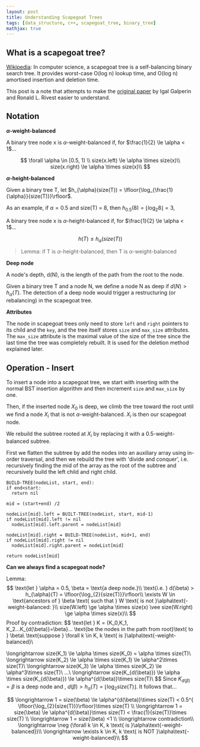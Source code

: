 ```yaml
---
layout: post
title: Understanding Scapegoat Trees
tags: [data_structure, c++, scapegoat_tree, binary_tree]
mathjax: true
---
```


## What is a scapegoat tree?


[Wikipedia](https://en.wikipedia.org/wiki/Scapegoat_tree): In computer science, a scapegoat tree is a self-balancing binary search tree. It provides worst-case O(log n) lookup time, and O(log n) amortised insertion and deletion time.

This post is a note that attempts to make the [original paper](http://people.csail.mit.edu/rivest/pubs/GR93.pdf) by Igal Galperin and Ronald L. Rivest easier to understand.


## Notation

<strong>$\alpha$-weight-balanced</strong>

A binary tree node x is $\alpha$-weight-balanced if, for $\frac{1}{2} \le \alpha < 1$...

$$
\forall \alpha \in [0.5, 1) \\
size(x.left) \le \alpha \times size(x)\\
size(x.right) \le \alpha \times size(x)\\
$$

<strong>$\alpha$-height-balanced</strong>

Given a binary tree T, let $h_{\alpha}(size(T)) = \lfloor{\log_{\frac{1}{\alpha}}{size(T)}}\rfloor$.

As an example, if $\alpha = 0.5$ and size(T) = 8, then $h_{0.5}(8) = \lfloor{\log_{2}{8}}\rfloor = 3$,

A binary tree node x is $\alpha$-height-balanced if, for $\frac{1}{2} \le \alpha < 1$...

$$
h(T) \le h_{\alpha}(size(T))
$$

>Lemma: if T is $\alpha$-height-balanced, then T is $\alpha$-weight-balanced

<strong>Deep node</strong>

A node's depth, d(N), is the length of the path from the root to the node.

Given a binary tree T and a node N, we define a node N as deep if $d(N) > h_{\alpha}(T)$. The detection of a deep node would trigger a restructuring (or rebalancing) in the scapegoat tree.


<strong>Attributes</strong>

The node in scapegoat trees only need to store ```left``` and ```right``` pointers to its child and the ```key```, and the tree itself stores ```size``` and ```max_size``` attributes. The ```max_size``` attribute is the maximal value of the size of the tree since the last time the tree was completely rebuilt. It is used for the deletion method explained later.

## Operation - Insert

To insert a node into a scapegoat tree, we start with inserting with the normal BST insertion algorithm and then increment ```size``` and ```max_size``` by one.

Then, if the inserted node $X_{0}$ is deep, we climb the tree toward the root until we find a node $X_{i}$ that is not $\alpha$-weight-balanced. $X_{i}$ is then our scapegoat node.

We rebuild the subtree rooted at $X_{i}$ by replacing it with a 0.5-weight-balanced subtree.

First we flatten the subtree by add the nodes into an auxiliary array using in-order traversal, and then we rebuild the tree with 'divide and conquer', i.e. recursively finding the mid of the array as the root of the subtree and recursively build the left child and right child.

```
BUILD-TREE(nodeList, start, end):
if end<start:
  return nil

mid = (start+end) /2

nodeList[mid].left = BUILT-TREE(nodeList, start, mid-1)
if nodeList[mid].left != nil
  nodeList[mid].left.parent = nodeList[mid]

nodeList[mid].right = BUILD-TREE(nodeList, mid+1, end)
if nodeList[mid].right != nil
  nodeList[mid].right.parent = nodeList[mid]

return nodeList[mid]

```

<strong>Can we always find a scapegoat node?</strong>

Lemma:
$$
\text{let }  \alpha = 0.5, \beta = \text{a deep node.}\\
\text{i.e. } d(\beta)  >  h_{\alpha}(T) = \lfloor{\log_{2}{size(T)}}\rfloor\\
\exists W \in \text{ancestors of } \beta \text{ such that } W \text{ is not
 }\alpha\text{-weight-balanced: }\\
size(W.left) \ge \alpha \times size(x) \vee
size(W.right) \ge \alpha \times size(x)\\
$$
Proof by contradiction:
$$
\text{let } K = \{K_0,K_1, K_2...K_{d(\beta)}=\beta\}... \text{be the nodes in the path from root}\text{ to } \beta\\
\text{suppose } \forall k \in K, k \text{ is }\alpha\text{-weight-balanced}\\

\longrightarrow size(K_1) \le \alpha \times size(K_0) = \alpha \times size(T)\\
\longrightarrow size(K_2) \le \alpha \times size(K_1) \le \alpha^2\times size(T)\\
\longrightarrow size(K_3) \le \alpha \times size(K_2) \le \alpha^3\times size(T)\\
...\\
\longrightarrow size(K_{d(\beta)}) \le \alpha \times size(K_{d(\beta)}) \le \alpha^{d(\beta)}\times size(T)\\
$$
Since $K_{d(\beta)} = \beta\text{ is a deep node and }$, $d(\beta)  >  h_{\alpha}(T) = \lfloor{\log_{2}{size(T)}}\rfloor$. It follows that...

$$
\longrightarrow 1 = size(\beta) \le \alpha^{d(\beta)}\times size(T) < 0.5^{ \lfloor{\log_{2}{size(T)}}\rfloor}\times size(T) \\
\longrightarrow 1 = size(\beta) \le \alpha^{d(\beta)}\times size(T) < \frac{1}{size(T)}\times size(T) \\
\longrightarrow 1 = size(\beta) <1  \\
\longrightarrow contradiction\\
\longrightarrow \neg (\forall k \in K, k \text{ is }\alpha\text{-weight-balanced})\\
\longrightarrow \exists k \in K, k \text{ is NOT }\alpha\text{-weight-balanced}\\
$$
